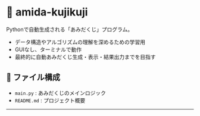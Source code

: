 # 🎲 amida-kujikuji

Pythonで自動生成される「あみだくじ」プログラム。

- データ構造やアルゴリズムの理解を深めるための学習用
- GUIなし、ターミナルで動作
- 最終的に自動あみだくじ生成・表示・結果出力までを目指す

## 📌 ファイル構成
- `main.py` : あみだくじのメインロジック
- `README.md` : プロジェクト概要

---

